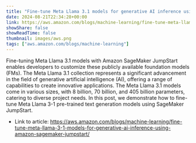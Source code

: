 ```yaml
---
title: "Fine-tune Meta Llama 3.1 models for generative AI inference using Amazon SageMaker JumpStart"
date: 2024-08-21T22:34:28+00:00
link: https://aws.amazon.com/blogs/machine-learning/fine-tune-meta-llama-3-1-models-for-generative-ai-inference-using-amazon-sagemaker-jumpstart/
showShare: false
showReadTime: false
thumbnail: images/aws.png
tags: ["aws.amazon.com/blogs/machine-learning"]
---
```

Fine-tuning Meta Llama 3.1 models with Amazon SageMaker JumpStart enables developers to customize these publicly available foundation models (FMs). The Meta Llama 3.1 collection represents a significant advancement in the field of generative artificial intelligence (AI), offering a range of capabilities to create innovative applications. The Meta Llama 3.1 models come in various sizes, with 8 billion, 70 billion, and 405 billion parameters, catering to diverse project needs. In this post, we demonstrate how to fine-tune Meta Llama 3-1 pre-trained text generation models using SageMaker JumpStart.

- Link to article: https://aws.amazon.com/blogs/machine-learning/fine-tune-meta-llama-3-1-models-for-generative-ai-inference-using-amazon-sagemaker-jumpstart/